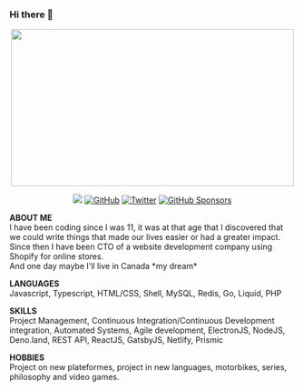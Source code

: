 ### Hi there 👋

<p align="center">
<img width=498 height=276 src=https://external-content.duckduckgo.com/iu/?u=https%3A%2F%2Fdevelopers.giphy.com%2Fstatic%2Fimg%2Fapi.c99e353f761d.gif&f=1&nofb=1 />
</p>  

<p align="center">
  <img src="https://img.shields.io/static/v1?label=&message=Personal-Website&color=brightgreen&link=https://tastet.tech" /img>
	<a href="https://github.com/techtastet"><img src="https://img.shields.io/github/followers/techtastet.svg?label=GitHub&style=social" alt="GitHub"></a>
	<a href="https://twitter.com/techtastet"><img src="https://img.shields.io/twitter/follow/techtastet?label=Twitter&style=social" alt="Twitter"></a>
	<a href="https://github.com/sponsors/techtastet"><img src="https://img.shields.io/badge/GitHub_Sponsors--_.svg?style=social&logo=github&logoColor=EA4AAA" alt="GitHub Sponsors"></a>
</p>

**ABOUT ME**  
I have been coding since I was 11, it was at that age that I discovered that we could write things that made our lives easier or had a greater impact.  
Since then I have been CTO of a website development company using Shopify for online stores.  
And one day maybe I'll live in Canada \*my dream\*

**LANGUAGES**  
Javascript, Typescript, HTML/CSS, Shell, MySQL, Redis, Go, Liquid, PHP

**SKILLS**  
Project Management, Continuous Integration/Continuous Development integration, Automated Systems, Agile development, ElectronJS, NodeJS, Deno.land, REST API, ReactJS, GatsbyJS, Netlify, Prismic

**HOBBIES**  
Project on new plateformes, project in new languages, motorbikes, series, philosophy and video games.
